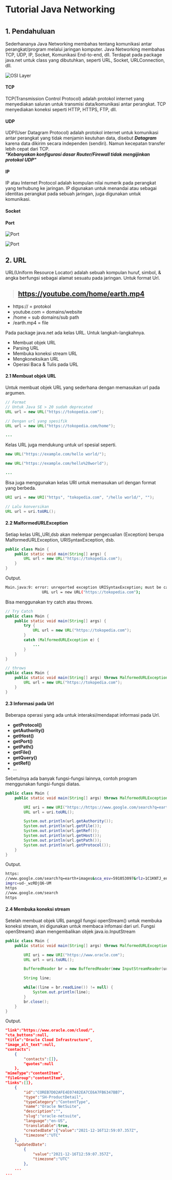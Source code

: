 # Tutorial Java Networking
#
## 1. Pendahuluan
Sederhananya Java Networking membahas tentang komunikasi antar perangkat/program melalui jaringan komputer. Java Networking membahas TCP, UDP, IP, Socket, Komunikasi End-to-end, dll. Terdapat pada package java.net untuk class yang dibutuhkan, seperti URL, Socket, URLConnection, dll.  

![OSI Layer](resource/img/img-1.png)

#### TCP
TCP(Transmission Control Protocol) adalah protokol internet yang menyediakan saluran untuk transmisi data/komunikasi antar perangkat. TCP menyediakan koneksi seperti HTTP, HTTPS, FTP, dll.

#### UDP
UDP(User Datagram Protocol) adalah protokol internet untuk komunikasi antar perangkat yang tidak menjamin keutuhan data, disebut ***Datagram*** karena data dikirim secara independen (sendiri). Namun kecepatan transfer lebih cepat dari TCP.  
***"Kebanyakan konfigurasi dasar Router/Firewall tidak mengijinkan protokol UDP"***

#### IP
IP atau Internet Protocol adalah kompulan nilai numerik pada perangkat yang terhubung ke jaringan. IP digunakan untuk menandai atau sebagai identitas perangkat pada sebuah jaringan, juga digunakan untuk komunikasi.

#### Socket

#### Port

![Port](resource/img/img-2.png)

![Port](resource/img/img-3.png)

## 2. URL
URL(Uniform Resource Locator) adalah sebuah kompulan huruf, simbol, & angka berfungsi sebagai alamat sesuatu pada jaringan. Untuk format Url.  

> ## https://youtube.com/home/earth.mp4

- https:// = protokol
- youtube.com = domains/website
- /home = sub domains/sub path
- /earth.mp4 = file

Pada package java.net ada kelas URL. Untuk langkah-langkahnya.

- Membuat objek URL
- Parsing URL
- Membuka koneksi stream URL
- Mengkoneksikan URL
- Operasi Baca & Tulis pada URL

#### 2.1 Membuat objek URL
Untuk membuat objek URL yang sederhana dengan memasukan url pada argumen.
```Java
// Format
// Untuk Java SE > 20 sudah deprecated
URL url = new URL("https://tokopedia.com");

// Dengan url yang spesifik
URL url = new URL("https://tokopedia.com/home");

...
```
Kelas URL juga mendukung untuk url spesial seperti.
```Java
new URL("https://example.com/hello world/");

new URL("https://example.com/hello%20world");

...
```
Bisa juga menggunakan kelas URI untuk memasukan url dengan format yang berbeda.
```Java
URI uri = new URI("https", "tokopedia.com", "/hello world/", "");

// Lalu konversikan
URL url = uri.toURL();
```

#### 2.2 MalformedURLException
Setiap kelas URL,URI,dsb akan melempar pengecualian (Exception) berupa MalformedURLException, URISyntaxException, dsb.
```Java
public class Main {
	public static void main(String[] args) {
		URL url = new URL("https://tokopedia.com");
	}
}
```
Output.
```Bash
Main.java:9: error: unreported exception URISyntaxException; must be caught or declared to be thrown
                URL url = new URL("https://tokopedia.com");
```
Bisa menggunakan try catch atau throws.
```Java
// Try Catch
public class Main {
	public static void main(String[] args) {
		try {
		    URL url = new URL("https://tokopedia.com");
		}
		catch (MalformedURLException e) {
		    ...
		}	
	}
}

// throws
public class Main {
	public static void main(String[] args) throws MalformedURLException {
		URL url = new URL("https://tokopedia.com");
	}
}
```

#### 2.3 Informasi pada Url
Beberapa operasi yang ada untuk interaksi/mendapat informasi pada Url.

- **getProtocol()**
- **getAuthority()**
- **getHost()**
- **getPort()**
- **getPath()**
- **getFile()**
- **getQuery()**
- **getRef()**
- ...

Sebetulnya ada banyak fungsi-fungsi lainnya, contoh program menggunakan fungsi-fungsi diatas.
```Java
public class Main {
	public static void main(String[] args) throws MalformedURLException, URISyntaxException, IOException {

		URI uri = new URI("https://https://www.google.com/search?q=earth+images&sca_esv=591053097&rlz=1C1KNTJ_enID1079ID1079&tbm=isch&sxsrf=AM9HkKk5yVuvRUODGAAqE3rBZWH1X7ss5g:1702608044169&source=lnms&sa=X&sqi=2&ved=2ahUKEwi7gKidtZCDAxWxUGwGHeqGArwQ_AUoAXoECAEQAw&biw=1327&bih=851&dpr=0.8#imgrc=ud-_wzRDjQ6-UM");
		URL url = uri.toURL();

		System.out.println(url.getAuthority());
		System.out.println(url.getFile());
		System.out.println(url.getRef());
		System.out.println(url.getHost());
		System.out.println(url.getPath());
		System.out.println(url.getProtocol());
	}
}
```
Output.
```Bash
https:
//www.google.com/search?q=earth+images&sca_esv=591053097&rlz=1C1KNTJ_enID1079ID1079&tbm=isch&sxsrf=AM9HkKk5yVuvRUODGAAqE3rBZWH1X7ss5g:1702608044169&source=lnms&sa=X&sqi=2&ved=2ahUKEwi7gKidtZCDAxWxUGwGHeqGArwQ_AUoAXoECAEQAw&biw=1327&bih=851&dpr=0.8
imgrc=ud-_wzRDjQ6-UM
https
//www.google.com/search
https
```

#### 2.4 Membuka koneksi stream
Setelah membuat objek URL panggil fungsi openStream() untuk membuka koneksi stream, ini digunakan untuk membaca infomasi dari url. Fungsi openStream() akan mengembalikan objek java.io.InputStream

```Java
public class Main {
	public static void main(String[] args) throws MalformedURLException, URISyntaxException, IOException {

		URI uri = new URI("https://www.oracle.com");
		URL url = uri.toURL();

		BufferedReader br = new BufferedReader(new InputStreamReader(url.openStream()));

		String line;

		while((line = br.readLine()) != null) {
			System.out.println(line);
		}
		br.close();
	}
}
```
Output.
```JSON
"link":"https://www.oracle.com/cloud/",
"cta_buttons":null,
"title":"Oracle Cloud Infrastructure",
"image_alt_text":null,
"contacts":
	{
		"contacts":[]},
		"quotes":null
	},
"mimeType":"contentItem",
"fileGroup":"contentItem",
"links":[]},
	{
		"id":"COREB7D02AFE4E07482EA7CE6A7FB6347BB7",
		"type":"SH-ProductDetail",
		"typeCategory":"ContentType",
		"name":"Oracle NetSuite",
		"description":"",
		"slug":"oracle-netsuite",
		"language":"en-US",
		"translatable":true,
		"createdDate":{"value":"2021-12-16T12:59:07.357Z",
		"timezone":"UTC"
	},
	"updatedDate":
		{
			"value":"2021-12-16T12:59:07.357Z",
			"timezone":"UTC"
		},
	...
...
```
